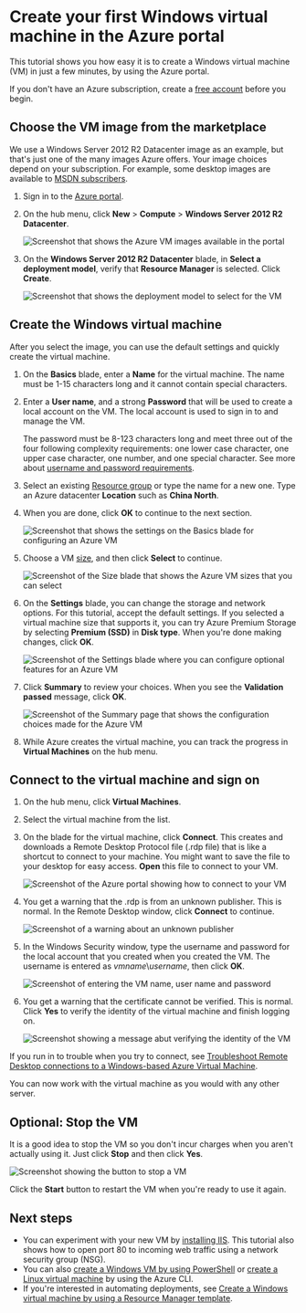 <properties
    pageTitle="Create your first Windows VM | Azure"
    description="Learn how to create your first Windows virtual machine by using the Azure portal."
    keywords="Windows virtual machine,create a virtual machine,virtual computer,setting up a virtual machine"
    services="virtual-machines-windows"
    documentationcenter=""
    author="cynthn"
    manager="timlt"
    editor=""
    tags="azure-resource-manager" />
<tags
    ms.assetid="785e17eb-4a13-4f06-b70f-4bd496d0ec5d"
    ms.service="virtual-machines-windows"
    ms.workload="infrastructure-services"
    ms.tgt_pltfrm="vm-windows"
    ms.devlang="na"
    ms.topic="hero-article"
    ms.date="11/16/2016"
    wacn.date=""
    ms.author="cynthn" />

# Create your first Windows virtual machine in the Azure portal
This tutorial shows you how easy it is to create a Windows virtual machine (VM) in just a few minutes, by using the Azure portal.  

If you don't have an Azure subscription, create a [free account](https://azure.microsoft.com/free/) before you begin.

## Choose the VM image from the marketplace
We use a Windows Server 2012 R2 Datacenter image as an example, but that's just one of the many images Azure offers. Your image choices depend on your subscription. For example, some desktop images are available to [MSDN subscribers](https://azure.microsoft.com/pricing/member-offers/msdn-benefits-details/?WT.mc_id=A261C142F).

1. Sign in to the [Azure portal](https://portal.azure.cn).
2. On the hub menu, click **New** > **Compute** > **Windows Server 2012 R2 Datacenter**.
   
    ![Screenshot that shows the Azure VM images available in the portal](./media/virtual-machines-windows-hero-tutorial/marketplace-new.png)
3. On the **Windows Server 2012 R2 Datacenter** blade, in **Select a deployment model**, verify that **Resource Manager** is selected. Click **Create**.
   
    ![Screenshot that shows the deployment model to select for the VM](./media/virtual-machines-windows-hero-tutorial/deployment-model.png)

## Create the Windows virtual machine
After you select the image, you can use the default settings and quickly create the virtual machine.

1. On the **Basics** blade, enter a **Name** for the virtual machine. The name must be 1-15 characters long and it cannot contain special characters.
2. Enter a **User name**, and a strong **Password** that will be used to create a local account on the VM. The local account is used to sign in to and manage the VM. 
   
    The password must be 8-123 characters long and meet three out of the four following complexity requirements: one lower case character, one upper case character, one number, and one special character. See more about [username and password requirements](/documentation/articles/virtual-machines-windows-faq/#what-are-the-username-requirements-when-creating-a-vm).
3. Select an existing [Resource group](/documentation/articles/resource-group-overview/#resource-groups) or type the name for a new one. Type an Azure datacenter **Location** such as **China North**. 
4. When you are done, click **OK** to continue to the next section. 
   
    ![Screenshot that shows the settings on the **Basics** blade for configuring an Azure VM](./media/virtual-machines-windows-hero-tutorial/basics-blade.png)
5. Choose a VM [size](/documentation/articles/virtual-machines-windows-sizes/), and then click **Select** to continue. 
   
    ![Screenshot of the Size blade that shows the Azure VM sizes that you can select](./media/virtual-machines-windows-hero-tutorial/size-blade.png)
6. On the **Settings** blade, you can change the storage and network options. For this tutorial, accept the default settings. If you selected a virtual machine size that supports it, you can try Azure Premium Storage by selecting **Premium (SSD)** in **Disk type**. When you're done making changes, click **OK**.
   
    ![Screenshot of the Settings blade where you can configure optional features for an Azure VM](./media/virtual-machines-windows-hero-tutorial/settings-blade.png)
7. Click **Summary** to review your choices. When you see the **Validation passed** message, click **OK**.
   
    ![Screenshot of the Summary page that shows the configuration choices made for the Azure VM](./media/virtual-machines-windows-hero-tutorial/summary-blade.png)
8. While Azure creates the virtual machine, you can track the progress in **Virtual Machines** on the hub menu. 

## Connect to the virtual machine and sign on
1. On the hub menu, click **Virtual Machines**.
2. Select the virtual machine from the list.
3. On the blade for the virtual machine, click **Connect**. This creates and downloads a Remote Desktop Protocol file (.rdp file) that is like a shortcut to connect to your machine. You might want to save the file to your desktop for easy access. **Open** this file to connect to your VM.
   
    ![Screenshot of the Azure portal showing how to connect to your VM](./media/virtual-machines-windows-hero-tutorial/connect.png)
4. You get a warning that the .rdp is from an unknown publisher. This is normal. In the Remote Desktop window, click **Connect** to continue.
   
    ![Screenshot of a warning about an unknown publisher](./media/virtual-machines-windows-hero-tutorial/rdp-warn.png)
5. In the Windows Security window, type the username and password for the local account that you created when you created the VM. The username is entered as *vmname*&#92;*username*, then click **OK**.
   
    ![Screenshot of entering the VM name, user name and password](./media/virtual-machines-windows-hero-tutorial/credentials.png)
6. You get a warning that the certificate cannot be verified. This is normal. Click **Yes** to verify the identity of the virtual machine and finish logging on.
   
   ![Screenshot showing a message abut verifying the identity of the VM](./media/virtual-machines-windows-hero-tutorial/cert-warning.png)

If you run in to trouble when you try to connect, see [Troubleshoot Remote Desktop connections to a Windows-based Azure Virtual Machine](/documentation/articles/virtual-machines-windows-troubleshoot-rdp-connection/).

You can now work with the virtual machine as you would with any other server.

## Optional: Stop the VM
It is a good idea to stop the VM so you don't incur charges when you aren't actually using it. Just click **Stop** and then click **Yes**.

![Screenshot showing the button to stop a VM](./media/virtual-machines-windows-hero-tutorial/stop-vm.png)

Click the **Start** button to restart the VM when you're ready to use it again.

## Next steps
* You can experiment with your new VM by [installing IIS](/documentation/articles/virtual-machines-windows-hero-role/). This tutorial also shows how to open port 80 to incoming web traffic using a network security group (NSG). 
* You can also [create a Windows VM by using PowerShell](/documentation/articles/virtual-machines-windows-ps-create/) or [create a Linux virtual machine](/documentation/articles/virtual-machines-linux-quick-create-cli/) by using the Azure CLI.
* If you're interested in automating deployments, see [Create a Windows virtual machine by using a Resource Manager template](/documentation/articles/virtual-machines-windows-ps-template/).

